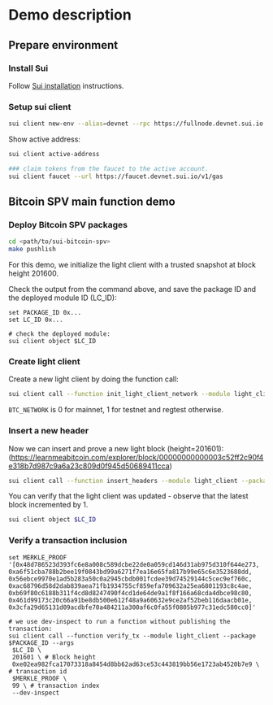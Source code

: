 # Demo description

## Prepare environment

### Install Sui

Follow [Sui installation](https://docs.sui.io/guides/developer/getting-started/sui-install) instructions.

### Setup sui client

```sh
sui client new-env --alias=devnet --rpc https://fullnode.devnet.sui.io:443
```

Show active address:

```sh
sui client active-address

### claim tokens from the faucet to the active account.
sui client faucet --url https://faucet.devnet.sui.io/v1/gas
```

## Bitcoin SPV main function demo

### Deploy Bitcoin SPV packages

```sh
cd <path/to/sui-bitcoin-spv>
make pushlish 
```

For this demo, we initialize the light client with a trusted snapshot at block height 201600.

Check the output from the command above, and save the package ID and the deployed module ID (LC_ID):

```fish
set PACKAGE_ID 0x...
set LC_ID 0x...

# check the deployed module:
sui client object $LC_ID
```

### Create light client

Create a new light client by doing the function call:

```sh
sui client call --function init_light_client_network --module light_client --package $PACKAGE_ID --gas-budget 100000000 --args $BTC_NETWORK 0 $INIT_HEADERS 0
```

`BTC_NETWORK` is 0 for mainnet, 1 for testnet and regtest otherwise.

### Insert a new header

Now we can insert and prove a new light block (height=201601): (<https://learnmeabitcoin.com/explorer/block/00000000000003c52ff2c90f4e318b7d987c9a6a23c809d0f945d50689411cca>)

```sh
sui client call --function insert_headers --module light_client --package $PACKAGE_ID --gas-budget 10000000 --args $LC_ID '[0x01000000d09acdf9c9959a1754da9dae916e70bef9f131ad30ef8be2a50300000000000019381ca69a6a9274670e7bc35c2bf40997b502643a780e4c076572d0844daf8281946b50087e051acaf7bf51]'
```

You can verify that the light client was updated - observe that the latest block incremented by 1.

```sh
sui client object $LC_ID
```

### Verify a transaction inclusion

```fish
set MERKLE_PROOF '[0x48d786523d393fc6e8a008c589dcbe22de0a059cd146d31ab975d310f644e273, 0xa6f51cba788b2bee19f0843bd99a6271f7ea16e65fa817b99e65c6e3523688dd, 0x56ebce9970e1ad5b283a50c0a2945cbdb001fcdee39d74529144c5cec9ef760c, 0xac68796d58d2dab839aea71fb1934755cf859efa709632a25ea6801193c8c4ae, 0xb69f80c6188b311f4cd8d8247490f4cd1de64de9a1f8f166a68cda4dbce98c80, 0x461d99173c20c66a91be8db500e612f48a9a60632e9ce2af52beb116daacb01e, 0x3cfa29d65131d09acdbfe70a484211a300af6c0fa55f0805b977c31edc580cc0]'

# we use dev-inspect to run a function without publishing the transaction:
sui client call --function verify_tx --module light_client --package $PACKAGE_ID --args
 $LC_ID \
 201601 \ # Block height
 0xe02ea982fca17073318a8454d8bb62ad63ce53c443819bb56e1723ab4520b7e9 \ # transaction id
 $MERKLE_PROOF \
 99 \ # transaction index
 --dev-inspect
```

